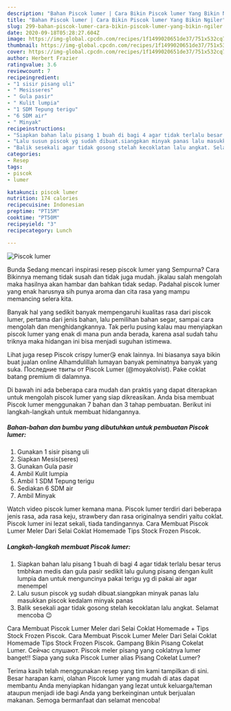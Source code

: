 ```yaml
---
description: "Bahan Piscok lumer | Cara Bikin Piscok lumer Yang Bikin Ngiler"
title: "Bahan Piscok lumer | Cara Bikin Piscok lumer Yang Bikin Ngiler"
slug: 299-bahan-piscok-lumer-cara-bikin-piscok-lumer-yang-bikin-ngiler
date: 2020-09-18T05:28:27.604Z
image: https://img-global.cpcdn.com/recipes/1f1499020651de37/751x532cq70/piscok-lumer-foto-resep-utama.jpg
thumbnail: https://img-global.cpcdn.com/recipes/1f1499020651de37/751x532cq70/piscok-lumer-foto-resep-utama.jpg
cover: https://img-global.cpcdn.com/recipes/1f1499020651de37/751x532cq70/piscok-lumer-foto-resep-utama.jpg
author: Herbert Frazier
ratingvalue: 3.6
reviewcount: 7
recipeingredient:
- "1 sisir pisang uli"
- " Mesisseres"
- " Gula pasir"
- " Kulit lumpia"
- "1 SDM Tepung terigu"
- "6 SDM air"
- " Minyak"
recipeinstructions:
- "Siapkan bahan lalu pisang 1 buah di bagi 4 agar tidak terlalu besar terus tmbhkan medis dan gula pasir sedikit lalu gulung pisang dengan kulit lumpia dan untuk menguncinya pakai terigu yg di pakai air agar menempel"
- "Lalu susun piscok yg sudah dibuat.siangpkan minyak panas lalu masukkan piscok kedalam minyak panas"
- "Balik sesekali agar tidak gosong stelah kecoklatan lalu angkat. Selamat mencoba 😉"
categories:
- Resep
tags:
- piscok
- lumer

katakunci: piscok lumer 
nutrition: 174 calories
recipecuisine: Indonesian
preptime: "PT15M"
cooktime: "PT50M"
recipeyield: "3"
recipecategory: Lunch

---
```



![Piscok lumer](https://img-global.cpcdn.com/recipes/1f1499020651de37/751x532cq70/piscok-lumer-foto-resep-utama.jpg)

Bunda Sedang mencari inspirasi resep piscok lumer yang Sempurna? Cara Bikinnya memang tidak susah dan tidak juga mudah. jikalau salah mengolah maka hasilnya akan hambar dan bahkan tidak sedap. Padahal piscok lumer yang enak harusnya sih punya aroma dan cita rasa yang mampu memancing selera kita.

Banyak hal yang sedikit banyak mempengaruhi kualitas rasa dari piscok lumer, pertama dari jenis bahan, lalu pemilihan bahan segar, sampai cara mengolah dan menghidangkannya. Tak perlu pusing kalau mau menyiapkan piscok lumer yang enak di mana pun anda berada, karena asal sudah tahu triknya maka hidangan ini bisa menjadi suguhan istimewa.

Lihat juga resep Piscok crispy lumer😘 enak lainnya. Ini biasanya saya bikin buat jualan online Alhamdulillah lumayan banyak peminatnya banyak yang suka. Последние твиты от Piscok Lumer (@moyakolvist). Pake coklat batang premium di dalamnya.


Di bawah ini ada beberapa cara mudah dan praktis yang dapat diterapkan untuk mengolah piscok lumer yang siap dikreasikan. Anda bisa membuat Piscok lumer menggunakan 7 bahan dan 3 tahap pembuatan. Berikut ini langkah-langkah untuk membuat hidangannya.

<!--inarticleads1-->

##### Bahan-bahan dan bumbu yang dibutuhkan untuk pembuatan Piscok lumer:

1. Gunakan 1 sisir pisang uli
1. Siapkan  Mesis(seres)
1. Gunakan  Gula pasir
1. Ambil  Kulit lumpia
1. Ambil 1 SDM Tepung terigu
1. Sediakan 6 SDM air
1. Ambil  Minyak


Watch video piscok lumer kemana mana. Piscok lumer terdiri dari beberapa jenis rasa, ada rasa keju, strawbery dan rasa originalnya sendiri yaitu coklat. Piscok lumer ini lezat sekali, tiada tandingannya. Cara Membuat Piscok Lumer Meler Dari Selai Coklat Homemade Tips Stock Frozen Piscok. 

<!--inarticleads2-->

##### Langkah-langkah membuat Piscok lumer:

1. Siapkan bahan lalu pisang 1 buah di bagi 4 agar tidak terlalu besar terus tmbhkan medis dan gula pasir sedikit lalu gulung pisang dengan kulit lumpia dan untuk menguncinya pakai terigu yg di pakai air agar menempel
1. Lalu susun piscok yg sudah dibuat.siangpkan minyak panas lalu masukkan piscok kedalam minyak panas
1. Balik sesekali agar tidak gosong stelah kecoklatan lalu angkat. Selamat mencoba 😉


Cara Membuat Piscok Lumer Meler dari Selai Coklat Homemade + Tips Stock Frozen Piscok. Cara Membuat Piscok Lumer Meler Dari Selai Coklat Homemade Tips Stock Frozen Piscok. Gampang Bikin Pisang Cokelat Lumer. Сейчас слушают. Piscok meler pisang yang coklatnya lumer banget!! Siapa yang suka Piscok Lumer alias Pisang Cokelat Lumer? 

Terima kasih telah menggunakan resep yang tim kami tampilkan di sini. Besar harapan kami, olahan Piscok lumer yang mudah di atas dapat membantu Anda menyiapkan hidangan yang lezat untuk keluarga/teman ataupun menjadi ide bagi Anda yang berkeinginan untuk berjualan makanan. Semoga bermanfaat dan selamat mencoba!
